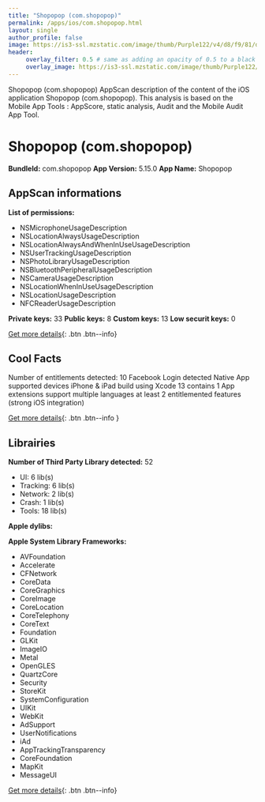 ```yaml
---
title: "Shopopop (com.shopopop)"
permalink: /apps/ios/com.shopopop.html
layout: single
author_profile: false
image: https://is3-ssl.mzstatic.com/image/thumb/Purple122/v4/d8/f9/81/d8f981d1-23ab-aee4-bac3-e32edb9340ba/AppIcon-1x_U007emarketing-0-7-0-85-220.png/512x512bb.jpg
header: 
     overlay_filter: 0.5 # same as adding an opacity of 0.5 to a black background
     overlay_image: https://is3-ssl.mzstatic.com/image/thumb/Purple122/v4/d8/f9/81/d8f981d1-23ab-aee4-bac3-e32edb9340ba/AppIcon-1x_U007emarketing-0-7-0-85-220.png/512x512bb.jpg
---
```

Shopopop (com.shopopop) AppScan description of the content of the iOS application Shopopop (com.shopopop). This analysis is based on the Mobile App Tools : AppScore, static analysis, Audit and the Mobile Audit App Tool.

# Shopopop (com.shopopop)

**BundleId:** com.shopopop
**App Version:** 5.15.0
**App Name:** Shopopop


## AppScan informations 

**List of permissions:** 
- NSMicrophoneUsageDescription
- NSLocationAlwaysUsageDescription
- NSLocationAlwaysAndWhenInUseUsageDescription
- NSUserTrackingUsageDescription
- NSPhotoLibraryUsageDescription
- NSBluetoothPeripheralUsageDescription
- NSCameraUsageDescription
- NSLocationWhenInUseUsageDescription
- NSLocationUsageDescription
- NFCReaderUsageDescription
  
  
**Private keys:** 33
**Public keys:** 8
**Custom keys:** 13
**Low securit keys:** 0
  
[Get more details](/pricing.html){: .btn .btn--info}

## Cool Facts

Number of entitlements detected: 10
Facebook Login detected
Native App
supported devices iPhone & iPad
build using Xcode 13
contains 1 App extensions
support multiple languages
at least 2 entitlemented features (strong iOS integration)
  
[Get more details](/pricing.html){: .btn .btn--info }

## Librairies 
**Number of Third Party Library detected:** 52
- UI: 6 lib(s)
- Tracking: 6 lib(s)
- Network: 2 lib(s)
- Crash: 1 lib(s)
- Tools: 18 lib(s)


**Apple dylibs:**


**Apple System Library Frameworks:**
- AVFoundation
- Accelerate
- CFNetwork
- CoreData
- CoreGraphics
- CoreImage
- CoreLocation
- CoreTelephony
- CoreText
- Foundation
- GLKit
- ImageIO
- Metal
- OpenGLES
- QuartzCore
- Security
- StoreKit
- SystemConfiguration
- UIKit
- WebKit
- AdSupport
- UserNotifications
- iAd
- AppTrackingTransparency
- CoreFoundation
- MapKit
- MessageUI


  
[Get more details](/pricing.html){: .btn .btn--info}

